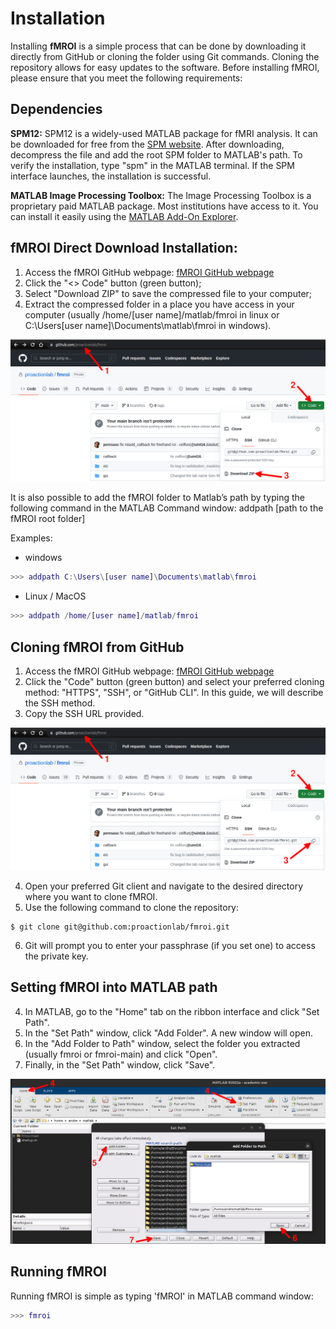 Installation
============

Installing **fMROI** is a simple process that can be done by downloading it directly from GitHub or cloning the folder using Git commands. Cloning the repository allows for easy updates to the software. Before installing fMROI, please ensure that you meet the following requirements:

Dependencies
------------

**SPM12:** SPM12 is a widely-used MATLAB package for fMRI analysis. It can be downloaded for free from the [SPM website](https://www.fil.ion.ucl.ac.uk/spm/software/spm12). After downloading, decompress the file and add the root SPM folder to MATLAB's path. To verify the installation, type "spm" in the MATLAB terminal. If the SPM interface launches, the installation is successful.

**MATLAB Image Processing Toolbox:** The Image Processing Toolbox is a proprietary paid MATLAB package. Most institutions have access to it. You can install it easily using the [MATLAB Add-On Explorer](https://www.mathworks.com/videos/add-on-explorer-106745.html).


fMROI Direct Download Installation:
-----------------------------------

1. Access the fMROI GitHub webpage: [fMROI GitHub webpage](https://github.com/proactionlab/fmroi)
2. Click the "<> Code" button (green button);
3. Select "Download ZIP" to save the compressed file to your computer;
4. Extract the compressed folder in a place you have access in your computer (usually /home/[user name]/matlab/fmroi in linux or C:\Users\[user name]\Documents\matlab\fmroi in windows). 

![Download Zip file](img/zipdownload.png)

It is also possible to add the fMROI folder to Matlab’s path by typing the following command in the MATLAB Command window:
addpath [path to the fMROI root folder]

Examples:
- windows
```matlab
>>> addpath C:\Users\[user name]\Documents\matlab\fmroi
```

- Linux / MacOS
```matlab
>>> addpath /home/[user name]/matlab/fmroi
```


Cloning fMROI from GitHub
----------------

1. Access the fMROI GitHub webpage: [fMROI GitHub webpage](https://github.com/proactionlab/fmroi)
2. Click the "Code" button (green button) and select your preferred cloning method: "HTTPS", "SSH", or "GitHub CLI". In this guide, we will describe the SSH method.
3. Copy the SSH URL provided.

![Cloning fMROI from GitHub](img/cloning.png)

4. Open your preferred Git client and navigate to the desired directory where you want to clone fMROI.
5. Use the following command to clone the repository:


```console
$ git clone git@github.com:proactionlab/fmroi.git
```
6. Git will prompt you to enter your passphrase (if you set one) to access the private key.

Setting fMROI into MATLAB path
------------------------------

4. In MATLAB, go to the "Home" tab on the ribbon interface and click "Set Path".
5. In the "Set Path" window, click "Add Folder". A new window will open.
6. In the "Add Folder to Path" window, select the folder you extracted (usually fmroi or fmroi-main) and click "Open".
7. Finally, in the "Set Path" window, click "Save".

![Set fMROI to Matlab path](img/setpath.png)

Running fMROI
-------------

Running fMROI is simple as typing 'fMROI' in MATLAB command window:

```matlab
>>> fmroi
```
